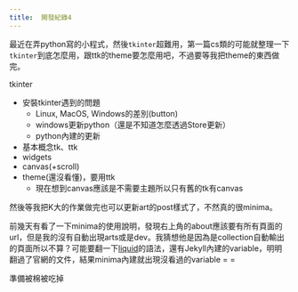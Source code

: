```yaml
---
title:	開發紀錄4
---
```


最近在弄python寫的小程式，然後`tkinter`超難用，第一篇cs類的可能就整理一下`tkinter`到底怎麼用，跟ttk的theme要怎麼用吧，不過要等我把theme的東西做完。

tkinter
- 安裝tkinter遇到的問題
	- Linux, MacOS, Windows的差別(button)
	- windows更新python（還是不知道怎麼透過Store更新）
	- python內建的更新
- 基本概念tk、ttk
- widgets
- canvas(+scroll)
- theme(還沒看懂)，要用ttk
	- 現在想到canvas應該是不需要主題所以只有舊的tk有canvas


然後等我把K大的作業做完也可以更新art的post樣式了，不然真的很minima。

前幾天有看了一下minima的使用說明，發現右上角的about應該要有所有頁面的url，但是我的沒有自動出現arts或是dev。我猜想他是因為是collection自動輸出的頁面所以不算？可能要翻一下[liquid](https://shopify.github.io/liquid/)的語法，還有Jekyll內建的variable，明明翻過了官網的文件，結果minima內建就出現沒看過的variable = =


準備被棉被吃掉
